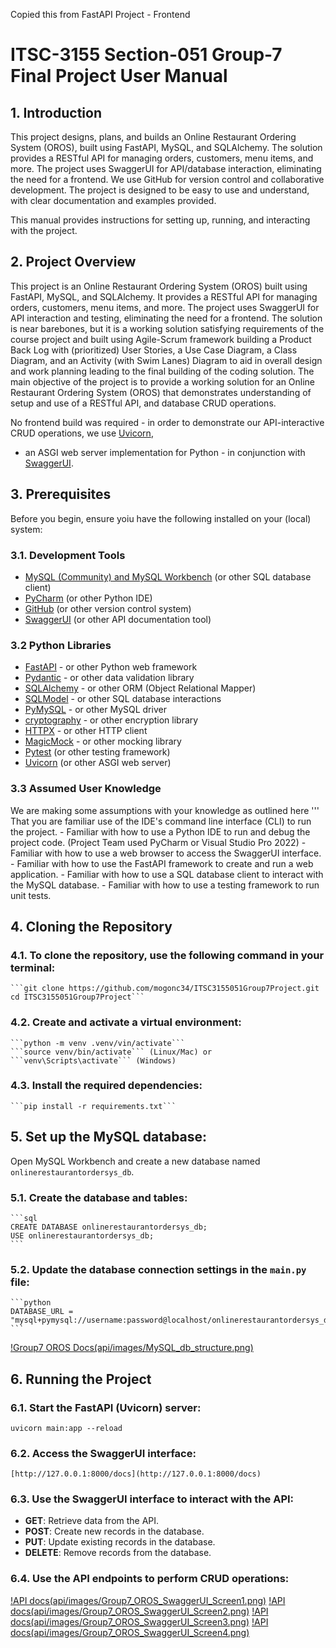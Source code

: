 ﻿Copied this from FastAPI Project - Frontend

# ITSC-3155 Section-051 Group-7 Final Project User Manual

## 1. Introduction
This project designs, plans, and builds an Online Restaurant Ordering System (OROS), built using FastAPI, MySQL, 
and SQLAlchemy.  The solution provides a RESTful API for managing orders, customers, menu items, and more. The 
project uses SwaggerUI for API/database interaction, eliminating the need for a frontend.  We use GitHub for 
version control and collaborative development.  The project is designed to be easy to use and understand, with 
clear documentation and examples provided.


This manual provides instructions for setting up, running, and interacting with the project.

## 2. Project Overview
This project is an Online Restaurant Ordering System (OROS) built using FastAPI, MySQL, and SQLAlchemy.
It provides a RESTful API for managing orders, customers, menu items, and more. The project uses SwaggerUI
for API interaction and testing, eliminating the need for a frontend.  The solution is near barebones, 
but it is a working solution satisfying requirements of the course project and built using Agile-Scrum framework
building a Product Back Log with (prioritized) User Stories, a Use Case Diagram, a Class Diagram, and an Activity
(with Swim Lanes) Diagram to aid in overall design and work planning leading to the final building of the coding 
solution.  The main objective of the project is to provide a working solution for an Online Restaurant Ordering 
System (OROS) that demonstrates understanding of setup and use of a RESTful API, and database CRUD operations.

No frontend build was required - in order to demonstrate our API-interactive CRUD operations, we use [Uvicorn](https://uvicorn.org),
- an ASGI web server implementation for Python - in conjunction with [SwaggerUI](https://swagger.io/tools/swagger-ui/).

## 3. Prerequisites
Before you begin, ensure yoiu have the following installed on your (local) system:

### 3.1. Development Tools
- [MySQL (Community) and MySQL Workbench](https://www.mysql.com) (or other SQL database client)
- [PyCharm](https://www.jetbrains.com/pycharm/) (or other Python IDE)
- [GitHub](https://www.github.com) (or other version control system)
- [SwaggerUI](https://swagger.io/tools/swagger-ui/) (or other API documentation tool)

### 3.2 Python Libraries
- [FastAPI](https://fastapi.tiangolo.com) - or other Python web framework
- [Pydantic](https://docs.pydantic.dev) - or other data validation library
- [SQLAlchemy](https://www.sqlalchemy.org/) - or other ORM (Object Relational Mapper)
- [SQLModel](https://sqlmodel.tiangolo.com) - or other SQL database interactions
- [PyMySQL](https://pypi.org/project/PyMySQL/) - or other MySQL driver
- [cryptography](https://pypi.org/project/cryptography/) - or other encryption library
- [HTTPX](https://www.python-httpx.org/) - or other HTTP client
- [MagicMock](https://docs.python.org/3/library/unittest.mock.html) - or other mocking library
- [Pytest](https://pytest.org) (or other testing framework)
- [Uvicorn](https://uvicorn.org) (or other ASGI web server)

### 3.3 Assumed User Knowledge
We are making some assumptions with your knowledge as outlined here
''' That you are familiar use of the IDE's command line interface (CLI) to run the project.
	- Familiar with how to use a Python IDE to run and debug the project code. (Project Team used PyCharm or Visual Studio Pro 2022)
	- Familiar with how to use a web browser to access the SwaggerUI interface.
	- Familiar with how to use the FastAPI framework to create and run a web application.
	- Familiar with how to use a SQL database client to interact with the MySQL database.
	- Familiar with how to use a testing framework to run unit tests.

## 4. Cloning the Repository

### 4.1. To clone the repository, use the following command in your terminal:
	```git clone https://github.com/mogonc34/ITSC3155051Group7Project.git cd ITSC3155051Group7Project```
### 4.2. Create and activate a virtual environment:
	```python -m venv .venv/vin/activate```
	```source venv/bin/activate``` (Linux/Mac) or ```venv\Scripts\activate``` (Windows)
### 4.3. Install the required dependencies:
	```pip install -r requirements.txt```

## 5. Set up the MySQL database:
Open MySQL Workbench and create a new database named `onlinerestaurantordersys_db`.
### 5.1. Create the database and tables:
	```sql
	CREATE DATABASE onlinerestaurantordersys_db;
	USE onlinerestaurantordersys_db;
	```

### 5.2. Update the database connection settings in the `main.py` file:
	```python
	DATABASE_URL = "mysql+pymysql://username:password@localhost/onlinerestaurantordersys_db"
	```
[!Group7 OROS Docs(api/images/MySQL_db_structure.png)](https://github.com/mogonc34/ITSC3155051Group7Project)


## 6. Running the Project
### 6.1. Start the FastAPI (Uvicorn) server:
```uvicorn main:app --reload```
### 6.2. Access the SwaggerUI interface:
	[http://127.0.0.1:8000/docs](http://127.0.0.1:8000/docs)
### 6.3. Use the SwaggerUI interface to interact with the API:
- **GET**: Retrieve data from the API.
- **POST**: Create new records in the database.
- **PUT**: Update existing records in the database.
- **DELETE**: Remove records from the database.
### 6.4. Use the API endpoints to perform CRUD operations:
[!API docs(api/images/Group7_OROS_SwaggerUI_Screen1.png)](https://github.com/mogonc34/ITSC3155051Group7Project)
[!API docs(api/images/Group7_OROS_SwaggerUI_Screen2.png)](https://github.com/mogonc34/ITSC3155051Group7Project)
[!API docs(api/images/Group7_OROS_SwaggerUI_Screen3.png)](https://github.com/mogonc34/ITSC3155051Group7Project)
[!API docs(api/images/Group7_OROS_SwaggerUI_Screen4.png)](https://github.com/mogonc34/ITSC3155051Group7Project)